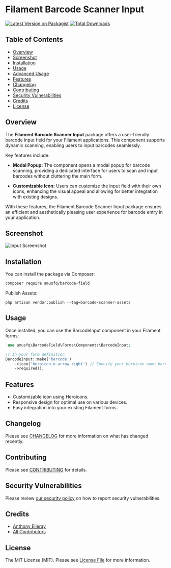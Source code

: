 # Filament Barcode Scanner Input

[![Latest Version on Packagist](https://img.shields.io/packagist/v/designthebox/barcode-field.svg?style=flat-square)](https://packagist.org/packages/designthebox/barcode-field)
[![Total Downloads](https://img.shields.io/packagist/dt/designthebox/barcode-field.svg?style=flat-square)](https://packagist.org/packages/designthebox/barcode-field)

## Table of Contents
- [Overview](#overview)
- [Screenshot](#screenshot)
- [Installation](#installation)
- [Usage](#usage)
- [Advanced Usage](#advanced-usage)
- [Features](#features)
- [Changelog](#changelog)
- [Contributing](#contributing)
- [Security Vulnerabilities](#security-vulnerabilities)
- [Credits](#credits)
- [License](#license)

## Overview

The **Filament Barcode Scanner Input** package offers a user-friendly barcode input field for your Filament applications. This component supports dynamic scanning, enabling users to input barcodes seamlessly.

Key features include:

- **Modal Popup:** The component opens a modal popup for barcode scanning, providing a dedicated interface for users to scan and input barcodes without cluttering the main form.
  
- **Customizable Icon:** Users can customize the input field with their own icons, enhancing the visual appeal and allowing for better integration with existing designs.

With these features, the Filament Barcode Scanner Input package ensures an efficient and aesthetically pleasing user experience for barcode entry in your application.

## Screenshot

![Input Screenshot](https://raw.githubusercontent.com/Design-The-Box/barcode-field/main/assets/images/Input-Screenshot.png)

## Installation

You can install the package via Composer:

```bash
composer require amusfq/barcode-field


```
Publish Assets:

```
php artisan vendor:publish --tag=barcode-scanner-assets
```

## Usage

Once installed, you can use the BarcodeInput component in your Filament forms:

```php
 use amusfq\BarcodeField\Forms\Components\BarcodeInput;

// In your form definition
BarcodeInput::make('barcode')
    ->icon('heroicon-o-arrow-right') // Specify your Heroicon name here
    ->required(),
```
##  Features

- Customizable icon using Heroicons.
- Responsive design for optimal use on various devices.
- Easy integration into your existing Filament forms.

## Changelog

Please see [CHANGELOG](CHANGELOG.md) for more information on what has changed recently.

## Contributing

Please see [CONTRIBUTING](.github/CONTRIBUTING.md) for details.

## Security Vulnerabilities

Please review [our security policy](../../security/policy) on how to report security vulnerabilities.

## Credits

- [Anthony Elleray](https://github.com/AElleray)
- [All Contributors](../../contributors)

## License

The MIT License (MIT). Please see [License File](LICENSE.md) for more information.


